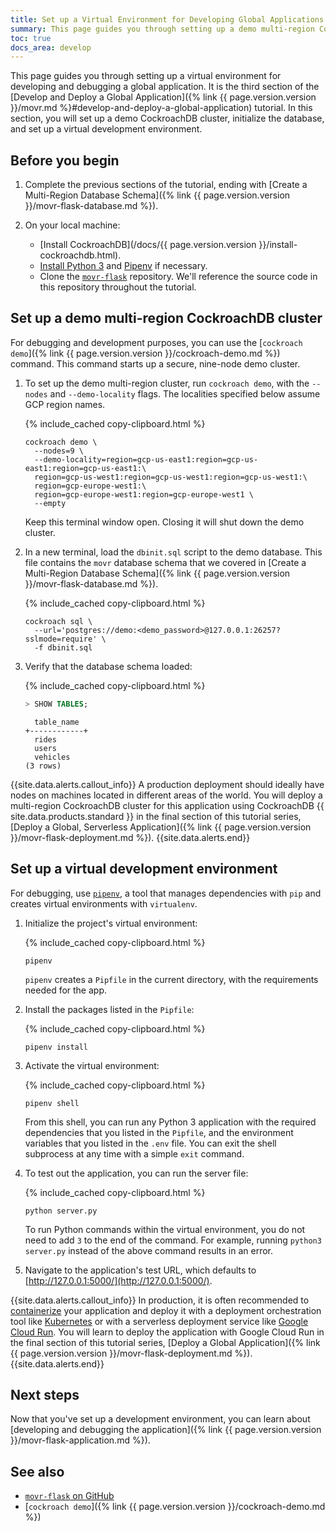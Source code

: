 ```yaml
---
title: Set up a Virtual Environment for Developing Global Applications
summary: This page guides you through setting up a demo multi-region CockroachDB cluster, and a virtual development environment.
toc: true
docs_area: develop
---
```


This page guides you through setting up a virtual environment for developing and debugging a global application. It is the third section of the [Develop and Deploy a Global Application]({% link {{ page.version.version }}/movr.md %}#develop-and-deploy-a-global-application) tutorial. In this section, you will set up a demo CockroachDB cluster, initialize the database, and set up a virtual development environment.

## Before you begin

1. Complete the previous sections of the tutorial, ending with [Create a Multi-Region Database Schema]({% link {{ page.version.version }}/movr-flask-database.md %}).

1. On your local machine:
      - [Install CockroachDB](/docs/{{ page.version.version }}/install-cockroachdb.html).
      - [Install Python 3](https://www.python.org/downloads/) and [Pipenv](https://pipenv.pypa.io) if necessary.
      - Clone the [`movr-flask`](https://github.com/cockroachlabs/movr-flask) repository. We'll reference the source code in this repository throughout the tutorial.

## Set up a demo multi-region CockroachDB cluster

For debugging and development purposes, you can use the [`cockroach demo`]({% link {{ page.version.version }}/cockroach-demo.md %}) command. This command starts up a secure, nine-node demo cluster.

1. To set up the demo multi-region cluster, run `cockroach demo`, with the `--nodes` and `--demo-locality` flags. The localities specified below assume GCP region names.

    {% include_cached copy-clipboard.html %}
    ~~~ shell
    cockroach demo \
      --nodes=9 \
      --demo-locality=region=gcp-us-east1:region=gcp-us-east1:region=gcp-us-east1:\
      region=gcp-us-west1:region=gcp-us-west1:region=gcp-us-west1:\
      region=gcp-europe-west1:\
      region=gcp-europe-west1:region=gcp-europe-west1 \
      --empty
    ~~~

    Keep this terminal window open. Closing it will shut down the demo cluster.

1. In a new terminal, load the `dbinit.sql` script to the demo database. This file contains the `movr` database schema that we covered in [Create a Multi-Region Database Schema]({% link {{ page.version.version }}/movr-flask-database.md %}).

    {% include_cached copy-clipboard.html %}
    ~~~ shell
    cockroach sql \
      --url='postgres://demo:<demo_password>@127.0.0.1:26257?sslmode=require' \
      -f dbinit.sql
    ~~~

1. Verify that the database schema loaded:

    {% include_cached copy-clipboard.html %}
    ~~~ sql
    > SHOW TABLES;
    ~~~

    ~~~
      table_name
    +------------+
      rides
      users
      vehicles
    (3 rows)
    ~~~

{{site.data.alerts.callout_info}}
A production deployment should ideally have nodes on machines located in different areas of the world. You will deploy a multi-region CockroachDB cluster for this application using CockroachDB {{ site.data.products.standard }} in the final section of this tutorial series, [Deploy a Global, Serverless Application]({% link {{ page.version.version }}/movr-flask-deployment.md %}).
{{site.data.alerts.end}}

## Set up a virtual development environment

For debugging, use [`pipenv`](https://docs.pipenv.org/), a tool that manages dependencies with `pip` and creates virtual environments with `virtualenv`.

1. Initialize the project's virtual environment:

    {% include_cached copy-clipboard.html %}
    ~~~ shell
    pipenv
    ~~~

    `pipenv` creates a `Pipfile` in the current directory, with the requirements needed for the app.

1. Install the packages listed in the `Pipfile`:

    {% include_cached copy-clipboard.html %}
    ~~~ shell
    pipenv install
    ~~~

1. Activate the virtual environment:

    {% include_cached copy-clipboard.html %}
    ~~~ shell
    pipenv shell
    ~~~

    From this shell, you can run any Python 3 application with the required dependencies that you listed in the `Pipfile`, and the environment variables that you listed in the `.env` file. You can exit the shell subprocess at any time with a simple `exit` command.

1. To test out the application, you can run the server file:

    {% include_cached copy-clipboard.html %}
    ~~~ shell
    python server.py
    ~~~

    To run Python commands within the virtual environment, you do not need to add `3` to the end of the command. For example, running `python3 server.py` instead of the above command results in an error.

1. Navigate to the application's test URL, which defaults to [http://127.0.0.1:5000/](http://127.0.0.1:5000/).

{{site.data.alerts.callout_info}}
In production, it is often recommended to [containerize](https://www.docker.com/resources/what-container) your application and deploy it with a deployment orchestration tool like [Kubernetes](https://kubernetes.io/) or with a serverless deployment service like [Google Cloud Run](https://cloud.google.com/run). You will learn to deploy the application with Google Cloud Run in the final section of this tutorial series,  [Deploy a Global Application]({% link {{ page.version.version }}/movr-flask-deployment.md %}).
{{site.data.alerts.end}}

## Next steps

Now that you've set up a development environment, you can learn about [developing and debugging the application]({% link {{ page.version.version }}/movr-flask-application.md %}).

## See also

- [`movr-flask` on GitHub](https://github.com/cockroachlabs/movr-flask)
- [`cockroach demo`]({% link {{ page.version.version }}/cockroach-demo.md %})
